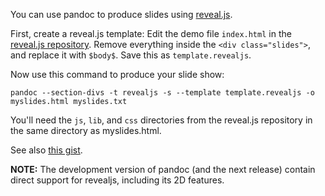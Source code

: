 You can use pandoc to produce slides using [reveal.js](http://lab.hakim.se/reveal-js/).

First, create a reveal.js template:  Edit the demo file `index.html` in the [reveal.js repository](http://github.com/hakimel/reveal.js).  Remove everything inside the `<div class="slides">`, and replace it with `$body$`.  Save this as `template.revealjs`.

Now use this command to produce your slide show:

    pandoc --section-divs -t revealjs -s --template template.revealjs -o myslides.html myslides.txt

You'll need the `js`, `lib`, and `css` directories from the reveal.js repository in the same directory as myslides.html.

See also [this gist](https://gist.github.com/aaronwolen/5017084).

**NOTE:**  The development version of pandoc (and the next release) contain direct support for revealjs, including its 2D features.